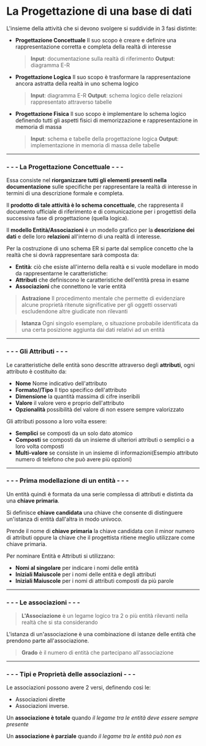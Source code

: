 # La Progettazione di una base di dati

L'insieme della attività che si devono svolgere si suddivide in 3 fasi distinte:
- **Progettazione Concettuale**
Il suo scopo è creare e definire una rappresentazione corretta e completa della realtà di interesse
	>**Input**: documentazione sulla realtà di 	riferimento
	>**Output**: diagramma E-R
	
- **Progettazione Logica**
Il suo scopo è trasformare la rappresentazione ancora astratta della realtà in uno schema logico
	>**Input**: diagramma E-R
	>**Output**: schema logico delle relazioni rappresentato attraverso tabelle

- **Progettazione Fisica**
Il suo scopo è implementare lo schema logico definendo tutti gli aspetti fisici di memorizzazione e rappresentazione in memoria di massa
	> **Input**: schema e tabelle della progettazione logica
	> **Output**: implementazione in memoria di massa delle tabelle

---

### - - - La Progettazione Concettuale - - -

Essa consiste nel **riorganizzare tutti gli elementi presenti nella documentazione** sulle specifiche  per rappresentare la realtà di interesse in termini di una descrizione formale e completa.

Il **prodotto di tale attività è lo schema concettuale**, che rappresenta il documento ufficiale di riferimento e di comunicazione per i progettisti della successiva fase di progettazione (quella logica).

Il **modello Entità/Associazioni** è un modello grafico per la **descrizione dei dati** e delle loro **relazioni** all'interno di una realtà di interesse.

Per la costruzione di uno schema ER si parte dal semplice concetto che la realtà che si dovrà rappresentare sarà composta da:
- **Entità**: ciò che esiste all'interno della realtà e si vuole modellare in modo da rappresentarne le caratteristiche:
- **Attributi** che definiscono le caratteristiche dell'entità presa in esame
- **Associazioni** che connettono le varie entità


>**Astrazione**
Il procedimento mentale che permette di evidenziare alcune proprietà ritenute significative per gli oggetti osservati escludendone altre giudicate non rilevanti

>**Istanza**
Ogni singolo esemplare, o situazione probabile identificata da una certa posizione aggiunta dai dati relativi ad un entità

- - - 
### - - - Gli Attributi - - - 
Le caratteristiche delle entità sono descritte attraverso degli **attributi**, ogni attributo è costituito da:
-  **Nome**
Nome indicativo dell'attributo
- **Formato//Tipo**
Il tipo specifico dell'attributo
- **Dimensione**
la quantità massima di cifre inseribili
- **Valore** 
il valore vero e proprio dell'attributo
- **Opzionalità**
possibilità del valore di non essere sempre valorizzato

Gli attributi possono a loro volta essere:
- **Semplici** se composti da un solo dato atomico
- **Composti** se composti da un insieme di ulteriori attributi o semplici o a loro volta composti
- **Multi-valore** se consiste in un insieme di informazioni(Esempio attributo numero di telefono che può avere più opzioni)
 - - -
### - - - Prima modellazione di un entità - - -

Un entità quindi è formata da una serie complessa di attributi e distinta da una **chiave primaria**.

Si definisce **chiave candidata** una chiave che consente di distinguere un'istanza di entità dall'altra in modo univoco. 

Prende il nome di **chiave primaria** la chiave candidata con il minor numero di attributi oppure la chiave che il progettista ritiene meglio utilizzare come chiave primaria.

Per nominare Entità e Attributi si utilizzano:
- **Nomi al singolare** per indicare i nomi delle entità
- **Iniziali Maiuscole** per i nomi delle entità e degli attributi
- **Iniziali Maiuscole** per i nomi di attributi composti da più parole

- - -
### - - - Le associazioni - - -

>**L'Associazione**
> è un legame logico tra 2 o più entità rilevanti nella realtà che si sta considerando

L'istanza di un'associazione è una combinazione di istanze delle entità che prendono parte all'associazione.

> **Grado** 
> è il numero di entità che partecipano all'associazione

- - -
### - - - Tipi e Proprietà delle associazioni - - - 

Le associazioni possono avere 2 versi, definendo così le:
- Associazioni dirette 
- Associazioni inverse.

Un **associazione è totale** quando *il legame tra le entità deve essere sempre presente*

Un **associazione è parziale** quando *il legame tra le entità può non es*
<!--stackedit_data:
eyJoaXN0b3J5IjpbLTkzMzU0NDU3NCwxMjU4ODU1NDMzLC0xND
ExMjIwNTUzLC0yMDg4NzQ2NjEyXX0=
-->